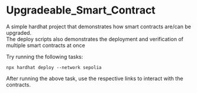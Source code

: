 # Upgradeable_Smart_Contract
<p>
  
A simple hardhat project that demonstrates how smart contracts are/can be upgraded.
<br>
The deploy scripts also demonstrates the deployment and verification of multiple smart contracts at once

Try running the following tasks:

```shell
npx hardhat deploy --network sepolia
```
After running the above task, use the respective links to interact with the contracts.
</p>
